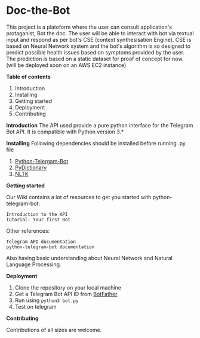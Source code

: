 # Doc-the-Bot

This project is a platoform where the user can consult application's protaganist, Bot the doc. The user will be able to interact with bot via textual input and respond as per bot's CSE (context synthesisation Engine). CSE is based on Neural Network system and the bot's algorithm is so designed to predict possible health issues based on symptoms provided by the user. The prediction is based on a static dataset for proof of concept for now.
(will be deployed soon on an AWS EC2 instance)

<b>Table of contents</b>

1. Introduction
2. Installing
3. Getting started
4. Deployment
5. Contributing

<b>Introduction</b>
The API used provide a pure python interface for the Telegram Bot API. It is compatible with Python version 3.*

<b>Installing</b>
Following dependencies should be installed before running .py file

1. [Python-Telergam-Bot](https://github.com/python-telegram-bot/python-telegram-bot/)
2. [PyDictionary](https://pypi.python.org/pypi/PyDictionary/1.3.9)
3. [NLTK](http://www.nltk.org/)

<b>Getting started</b>

Our Wiki contains a lot of resources to get you started with python-telegram-bot:

    Introduction to the API
    Tutorial: Your first Bot

Other references:

    Telegram API documentation
    python-telegram-bot documentation

Also having basic understanding about Neural Network and Natural Language Processing.

<b>Deployment</b>
1. Clone the repository on your local machine
2. Get a Telegram Bot API ID from [BotFather](https://telegram.me/botfather)
3. Run using `python3 bot.py`
4. Test on telegram
        
<b>Contributing</b>

Contributions of all sizes are welcome.







